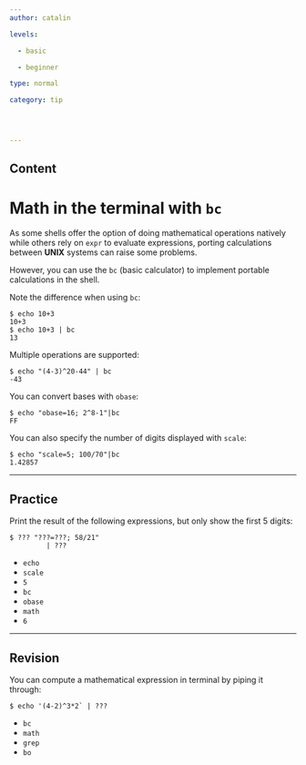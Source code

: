```yaml
---
author: catalin

levels:

  - basic

  - beginner

type: normal

category: tip




---
```

## Content
# Math in the terminal with `bc`

As some shells offer the option of doing mathematical operations natively while others rely on `expr` to evaluate expressions, porting calculations between **UNIX** systems can raise some problems.

However, you can use the `bc` (basic calculator) to implement portable calculations in the shell.


Note the difference when using `bc`:
```
$ echo 10+3
10+3
$ echo 10+3 | bc
13
```
Multiple operations are supported:
```
$ echo "(4-3)^20-44" | bc
-43
```

You can convert bases with `obase`:
```
$ echo "obase=16; 2^8-1"|bc
FF
```

You can also specify the number of digits displayed with `scale`:
```
$ echo "scale=5; 100/70"|bc
1.42857
```

---
## Practice

Print the result of the following expressions, but only show the first 5 digits:
```
$ ??? "???=???; 58/21" 
         | ???
```

* `echo`
* `scale`
* `5`
* `bc`
* `obase`
* `math`
* `6`

---
## Revision

You can compute a mathematical expression in terminal by piping it through:
```
$ echo '(4-2)^3*2` | ???
```

* `bc`
* `math`
* `grep`
* `bo`

